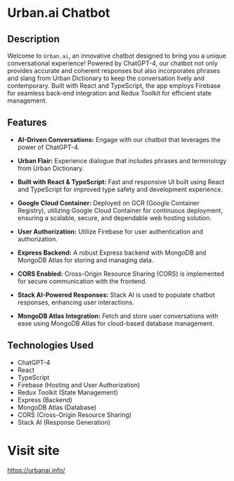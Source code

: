 # Urban.ai Chatbot

## Description

Welcome to `Urban.ai`, an innovative chatbot designed to bring you a unique conversational experience! Powered by ChatGPT-4, our chatbot not only provides accurate and coherent responses but also incorporates phrases and slang from Urban Dictionary to keep the conversation lively and contemporary. Built with React and TypeScript, the app employs Firebase for seamless back-end integration and Redux Toolkit for efficient state management.

## Features

- **AI-Driven Conversations:** Engage with our chatbot that leverages the power of ChatGPT-4.

- **Urban Flair:** Experience dialogue that includes phrases and terminology from Urban Dictionary.

- **Built with React & TypeScript:** Fast and responsive UI built using React and TypeScript for improved type safety and development experience.

- **Google Cloud Container:** Deployed on GCR (Google Container Registry), utilizing Google Cloud Container for continuous deployment, ensuring a scalable, secure, and dependable web hosting solution.

- **User Authorization:** Utilize Firebase for user authentication and authorization.

- **Express Backend:** A robust Express backend with MongoDB and MongoDB Atlas for storing and managing data.

- **CORS Enabled:** Cross-Origin Resource Sharing (CORS) is implemented for secure communication with the frontend.

- **Stack AI-Powered Responses:** Stack AI is used to populate chatbot responses, enhancing user interactions.

- **MongoDB Atlas Integration:** Fetch and store user conversations with ease using MongoDB Atlas for cloud-based database management.

## Technologies Used

- ChatGPT-4
- React
- TypeScript
- Firebase (Hosting and User Authorization)
- Redux Toolkit (State Management)
- Express (Backend)
- MongoDB Atlas (Database)
- CORS (Cross-Origin Resource Sharing)
- Stack AI (Response Generation)

# Visit site

https://urbanai.info/

